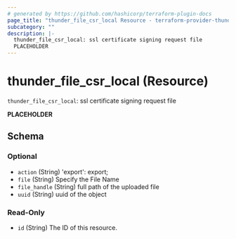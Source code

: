 ```yaml
---
# generated by https://github.com/hashicorp/terraform-plugin-docs
page_title: "thunder_file_csr_local Resource - terraform-provider-thunder"
subcategory: ""
description: |-
  thunder_file_csr_local: ssl certificate signing request file
  PLACEHOLDER
---
```


# thunder_file_csr_local (Resource)

`thunder_file_csr_local`: ssl certificate signing request file

__PLACEHOLDER__



<!-- schema generated by tfplugindocs -->
## Schema

### Optional

- `action` (String) 'export': export;
- `file` (String) Specify the File Name
- `file_handle` (String) full path of the uploaded file
- `uuid` (String) uuid of the object

### Read-Only

- `id` (String) The ID of this resource.


